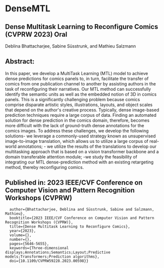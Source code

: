 # DenseMTL
## Dense Multitask Learning to Reconfigure Comics (CVPRW 2023) Oral
Deblina Bhattacharjee, Sabine Süsstrunk, and Mathieu Salzmann

## Abstract:
In this paper, we develop a MultiTask Learning (MTL) model to achieve dense predictions for comics panels to, in turn, facilitate the transfer of comics from one publication channel to another by assisting authors in the task of reconfiguring their narratives. Our MTL method can successfully identify the semantic units as well as the embedded notion of 3D in comics panels. This is a significantly challenging problem because comics comprise disparate artistic styles, illustrations, layouts, and object scales that depend on the author's creative process. Typically, dense image-based prediction techniques require a large corpus of data. Finding an automated solution for dense prediction in the comics domain, therefore, becomes more difficult with the lack of ground-truth dense annotations for the comics images. To address these challenges, we develop the following solutions- we leverage a commonly-used strategy known as unsupervised image-to-image translation, which allows us to utilize a large corpus of real-world annotations; - we utilize the results of the translations to develop our multitasking approach that is based on a vision transformer backbone and a domain transferable attention module; -we study the feasibility of integrating our MTL dense-prediction method with an existing retargeting method, thereby reconfiguring comics.

## Published in: 2023 IEEE/CVF Conference on Computer Vision and Pattern Recognition Workshops (CVPRW)

``` @INPROCEEDINGS{10208491,
  author={Bhattacharjee, Deblina and Süsstrunk, Sabine and Salzmann, Mathieu},
  booktitle={2023 IEEE/CVF Conference on Computer Vision and Pattern Recognition Workshops (CVPRW)}, 
  title={Dense Multitask Learning to Reconfigure Comics}, 
  year={2023},
  volume={},
  number={},
  pages={5646-5655},
  keywords={Three-dimensional displays;Annotations;Semantics;Layout;Predictive models;Transformers;Prediction algorithms},
  doi={10.1109/CVPRW59228.2023.00598}}
```
